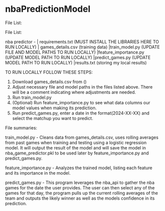 # nbaPredictionModel

File List:

File List:

nba predictor -
  | requirements.txt (MUST INSTALL THE LIBRARIES HERE TO RUN LOCALLY)
  | games_details.csv (training data)
  |train_model.py (UPDATE FILE AND MODEL PATHS TO RUN LOCALLY)
  |feature_importance.py (UPDATE MODEL PATH TO RUN LOCALLY)
  |predict_games.py (UPDATE MODEL PATH TO RUN LOCALLY)
  |results.txt (storing my local results)



TO RUN LOCALLY FOLLOW THESE STEPS:

  1. Download games_details.csv from ()
  2. Adjust necessary file and model paths in the files listed above. There will be a comment indicating where adjustments are needed.
  3. Run train_model.py
  4. (Optional) Run feature_importance.py to see what data columns our model values when making its prediction.
  5. Run predict_games.py, enter a date in the format(2024-XX-XX) and select the matchup you want to predict.

File summaries:

train_model.py - Cleans data from games_details.csv, uses rolling averages from past games when training and testing using a logistic regression model. It will output the result of the model and will save the model in nba_game_predictor.pkl to be used later by feature_importance.py and predict_games.py.

feature_importance.py - Analyzes the trained model, listing each feature and its importance in the model.

predict_games.py - This program leverages the nba_api to gather the nba games for the date the user provides. The user can then select any of the games for that day, the program pulls up the current rolling averages of the team and outputs the likely winner as well as the models confidence in its prediction.

  
            
                
                                 
